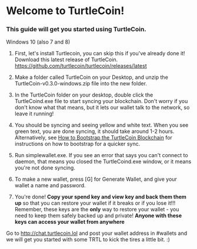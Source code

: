 # Welcome to TurtleCoin!
### This guide will get you started using TurtleCoin.
Windows 10 (also 7 and 8)

1. First, let's install Turtlecoin, you can skip this if you've already done it!
Download this latest release of TurtleCoin. https://github.com/turtlecoin/turtlecoin/releases/latest

2. Make a folder called TurtleCoin on your Desktop, and unzip the TurtleCoin-v0.3.0-windows.zip file into the new folder.

3. In the TurtleCoin folder on your desktop, double click the TurtleCoind.exe file to start syncing your blockchain. Don't worry if you don't know what that means, but it lets our wallet talk to the network, so leave it running!

4. You should be syncing and seeing yellow and white text. When you see green text, you are done syncing, it should take around 1-2 hours. Alternatively, see [How to Bootstrap the TurtleCoin Blockchain](Bootstrapping-the-Blockchain) for instructions on how to bootstrap for a quicker sync.

5. Run simplewallet.exe. If you see an error that says you can't connect to daemon, that means you closed the TurtleCoind.exe window, or it means you're not done syncing.

6. To make a new wallet, press [G] for Generate Wallet, and give your wallet a name and password.

8. You're done! **Copy your spend key and view key and back them them up** so that you can restore your wallet if it breaks or if you lose it!!! Remember, these keys are the **only** way to restore your wallet - you need to keep them safely backed up and private! **Anyone with these keys can access your wallet from anywhere**

Go to http://chat.turtlecoin.lol and post your wallet address in #wallets and we will get you started with some TRTL to kick the tires a little bit. :)
  
